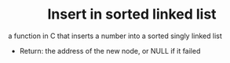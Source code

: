 # <div align="center">Insert in sorted linked list</div>

a function in C that inserts a number into a sorted singly linked list

- Return: the address of the new node, or NULL if it failed
